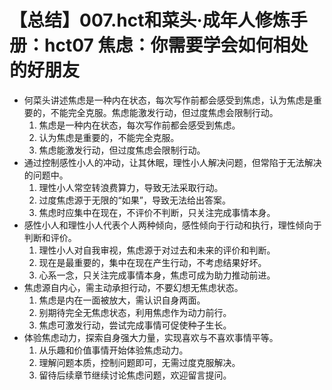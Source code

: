 # 【总结】007.hct和菜头·成年人修炼手册：hct07 焦虑：你需要学会如何相处的好朋友

-   何菜头讲述焦虑是一种内在状态，每次写作前都会感受到焦虑，认为焦虑是重要的，不能完全克服。焦虑能激发行动，但过度焦虑会限制行动。
    1.  焦虑是一种内在状态，每次写作前都会感受到焦虑。
    2.  认为焦虑是重要的，不能完全克服。
    3.  焦虑能激发行动，但过度焦虑会限制行动。
-   通过控制感性小人的冲动，让其休眠，理性小人解决问题，但常陷于无法解决的问题中。
    1.  理性小人常空转浪费算力，导致无法采取行动。
    2.  过度焦虑源于无限的“如果”，导致无法给出答案。
    3.  焦虑时应集中在现在，不评价不判断，只关注完成事情本身。
-   感性小人和理性小人代表个人两种倾向，感性倾向于行动和执行，理性倾向于判断和评价。
    1.  理性小人对自我审视，焦虑源于对过去和未来的评价和判断。
    2.  现在是最重要的，集中在现在产生行动，不考虑结果好坏。
    3.  心系一念，只关注完成事情本身，焦虑可成为助力推动前进。
-   焦虑源自内心，需主动承担行动，不要幻想无焦虑状态。
    1.  焦虑是内在一面被放大，需认识自身两面。
    2.  别期待完全无焦虑状态，利用焦虑作为动力前行。
    3.  焦虑可激发行动，尝试完成事情可促使种子生长。
-   体验焦虑动力，探索自身强大力量，实现喜欢与不喜欢事情平等。
    1.  从乐趣和价值事情开始体验焦虑动力。
    2.  理解问题本质，控制问题即可，无需过度克服解决。
    3.  留待后续章节继续讨论焦虑问题，欢迎留言提问。